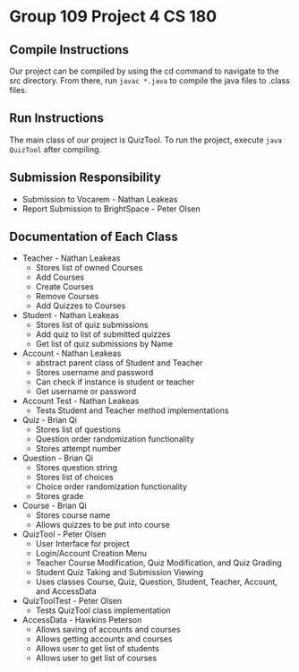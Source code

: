 # Group 109 Project 4 CS 180

## Compile Instructions
Our project can be compiled by using the cd command to navigate to the src directory.
From there, run `javac *.java` to compile the java files to .class files.

## Run Instructions
The main class of our project is QuizTool. To run the project, execute `java QuizTool`
after compiling.


## Submission Responsibility
* Submission to Vocarem - Nathan Leakeas
* Report Submission to BrightSpace - Peter Olsen


## Documentation of Each Class
* Teacher - Nathan Leakeas 
    * Stores list of owned Courses
    * Add Courses
    * Create Courses
    * Remove Courses
    * Add Quizzes to Courses
* Student - Nathan Leakeas
    * Stores list of quiz submissions
    * Add quiz to list of submitted quizzes
    * Get list of quiz submissions by Name
* Account - Nathan Leakeas
    * abstract parent class of Student and Teacher
    * Stores username and password
    * Can check if instance is student or teacher
    * Get username or password
* Account Test - Nathan Leakeas
    * Tests Student and Teacher method implementations
* Quiz - Brian Qi
   * Stores list of questions
   * Question order randomization functionality
   * Stores attempt number
* Question - Brian Qi
   * Stores question string
   * Stores list of choices
   * Choice order randomization functionality 
   * Stores grade
* Course - Brian Qi
   * Stores course name
   * Allows quizzes to be put into course
* QuizTool - Peter Olsen
  * User Interface for project
  * Login/Account Creation Menu
  * Teacher Course Modification, Quiz Modification, and Quiz Grading
  * Student Quiz Taking and Submission Viewing
  * Uses classes Course, Quiz, Question, Student, Teacher, Account, and AccessData
* QuizToolTest - Peter Olsen
  * Tests QuizTool class implementation
* AccessData - Hawkins Peterson
  * Allows saving of accounts and courses
  * Allows getting accounts and courses
  * Allows user to get list of students
  * Allows user to get list of courses
